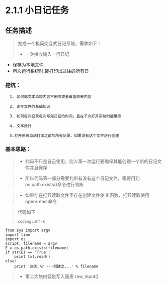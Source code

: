 # 2.1.1 小日记任务

## 任务描述

> 完成一个极简交互式日记系统，需求如下：
> * 一次接收输入一行日记
* 保存为本地文件
* 再次运行系统时,能打印出过往的所有日


### 挖坑：
      1. 如何向文本添加内容不删除或者覆盖原来内容
      
      2. 读写文件的基础知识
      
      3. 如何每次记录每次写完日记的时间，且在下次打开系统时能展示
      
      4. 文本换行
      
      5.打开系统自动打印之前的所有记录，如果没有这个文件进行创建
     

### 基本思路：

>* 代码不只是自己使用，别人第一次运行要确保其能创建一个新的日记文件并且保存 

> * 所以代码第一部分需要判断有没有这个日记文件，需要用到 os.path.exists()命令进行判断

> * 如果存在打开读取文件不存在创建文件使 if 函数，打开读取使用open/read 命令

> 代码如下

>     coding:utf-8  
    from sys import argv
    import time 
    import os    
    script, filename = argv
    E = os.path.exists(filename) 
    if str(E) == 'True': 
        print txt.read()  
    else:
        print '尚无 %r ---创建之...' % filename



>* 第二大块内容是写入需用 raw_input().
